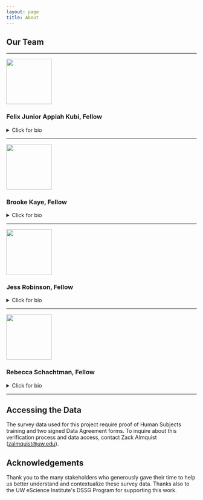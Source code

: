```yaml
---
layout: page
title: About
---
```



## Our Team 
  
---
<img src="https://escience.washington.edu/wp-content/uploads/2024/06/wm_asrm_photos_23_85-1.jpg" width="120" height="120"> 

### **Felix Junior Appiah Kubi, Fellow**

<details>
<summary>Click for bio</summary>

Felix is a dedicated scholar and data scientist with a passion for leveraging statistical methodologies to drive societal advancement. Born in Ghana, Felix earned his undergraduate degree in Statistics from the Kwame Nkrumah University of Science and Technology before pursuing a Master of Philosophy in Statistics at the University of Ghana. Currently a Ph.D. Candidate in Applied Statistics and Research Methods at the University of Northern Colorado, his research focuses on adaptive leveraged causal inference. With practical experience as a Data Scientist and Senior Research Consultant, Felix is equipped with expertise in data analysis, research methodology, and project management. With a deep-rooted passion for data science, Felix’s academic and professional interests lie in applying advanced machine learning techniques and artificial intelligence to address complex societal issues.

</details>

---

<img src="https://escience.washington.edu/wp-content/uploads/2024/06/Brooke-Kaye.jpg" width="120" height="120">

### **Brooke Kaye, Fellow**

<details>
<summary>Click for bio</summary>
  
Brooke grew up in North Dakota and received a bachelor’s degree in natural resources and applied ecology from Cornell University. Brooke’s early career focus was on climate and biogeochemical cycling in arctic ecosystems and the Olympic Peninsula. Brooke later served as a Peace Corps volunteer in Panama with a focus on environmental education and sustainable agriculture. For the past decade, Brooke has been deeply involved in local agriculture and food advocacy, working as an organic farmer, nutrition educator, and local food advocate. While running her own organic vegetable farm, Brooke partnered with the Oregon Food Bank to get more produce into the emergency food system. Brooke is currently pursuing a Master of Science in Data Analytics through Oregon State University.

</details>

---

<img src="https://escience.washington.edu/wp-content/uploads/2024/06/headshot_1.jpg" width="120" height="120">

### **Jess Robinson, Fellow**

<details>
<summary>Click for bio</summary>

Jess Robinson is a PhD student in Sociology at Columbia University and an incoming JD student and Furman Academic Scholar at New York University. As a mixed-methods researcher, Jess studies criminal-legal institutions such as policing and prisons, the politics of science and technology, and social networks. Before graduate school, Jess worked as a Senior Data Analyst at CORNERS: The Center for Neighborhood Engaged Research & Science, where she partnered with community violence intervention practitioners to collaboratively develop new tools, dashboards, and visualizations using geospatial and social network analysis to support their work.

</details>

---

<img src="https://escience.washington.edu/wp-content/uploads/2024/06/RS-headshot-cropped.jpg" width="120" height="120">

### **Rebecca Schachtman, Fellow**

<details>
<summary>Click for bio</summary>

Rebecca is a PhD candidate in Social Psychology at the University of Washington. Her work employs experimental methods to examine biases in responses to and perceptions of women’s sexual harassment. Prior to graduate school, she received her B.A. in Psychology from Lawrence University and then worked as a Research Assistant. In her role at the Centre for Evidence and Implementation, she primarily supported evidence synthesis projects on interventions aimed to improve outcomes social and educational outcomes for vulnerable groups of children (e.g., in out-of-home care, pre-school-aged, etc.). At the Centre for Workplace Leadership, she conducted quantitative and qualitative analyses based on survey data, translating these findings into training materials and strategic plans for partner organizations interested in understanding and improving their workplace cultures. 

</details>

---

## Accessing the Data

The survey data used for this project require proof of Human Subjects training and two signed Data Agreement forms. To inquire about this verification process and data access, contact Zack Almquist (<zalmquist@uw.edu>).

## Acknowledgements

Thank you to the many stakeholders who generously gave their time to help us better understand and contextualize these survey data. Thanks also to the UW eScience Institute's DSSG Program for supporting this work.

